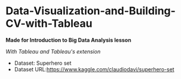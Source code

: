 # Data-Visualization-and-Building-CV-with-Tableau
__Made for Introduction to Big Data Analysis lesson__


_With Tableau and Tableau's extension_

* Dataset: Superhero set
* Dataset URL:https://www.kaggle.com/claudiodavi/superhero-set
